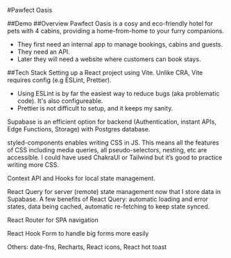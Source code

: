 #Pawfect Oasis

##Demo
##Overview
Pawfect Oasis is a cosy and eco-friendly hotel for pets with 4 cabins, providing a home-from-home to your furry companions.

- They first need an internal app to manage bookings, cabins and guests.
- They need an API.
- Later they will need a website where customers can book stays.

##Tech Stack
Setting up a React project using Vite. Unlike CRA, Vite requires config (e.g ESLint, Prettier).

- Using ESLint is by far the easiest way to reduce bugs (aka problematic code). It's also configureable.
- Prettier is not difficult to setup, and it keeps my sanity.

Supabase is an efficient option for backend (Authentication, instant APIs, Edge Functions, Storage) with Postgres database.

styled-components enables writing CSS in JS. This means all the features of CSS including media queries, all pseudo-selectors, nesting, etc are accessible. I could have used ChakraUI or Tailwind but it’s good to practice writing more CSS.

Context API and Hooks for local state management.

React Query for server (remote) state management now that I store data in Supabase. A few benefits of React Query: automatic loading and error states, data being cached, automatic re-fetching to keep state synced.

React Router for SPA navigation

React Hook Form to handle big forms more easily

Others: date-fns, Recharts, React icons, React hot toast

